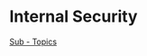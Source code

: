 # Internal Security

[Sub - Topics](Internal%20Security%208b1936894d264d64956a24ae97a14ee2/Sub%20-%20Topics%20634c4ffaff71421481d64f38b95fe469.csv)